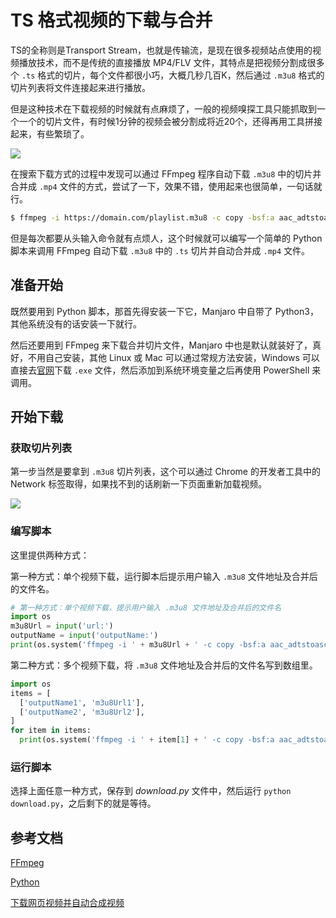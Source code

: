 # TS 格式视频的下载与合并


TS的全称则是Transport Stream，也就是传输流，是现在很多视频站点使用的视频播放技术，而不是传统的直接播放 MP4/FLV 文件，其特点是把视频分割成很多个 `.ts` 格式的切片，每个文件都很小巧，大概几秒几百K，然后通过 `.m3u8`  格式的切片列表将文件连接起来进行播放。

但是这种技术在下载视频的时候就有点麻烦了，一般的视频嗅探工具只能抓取到一个一个的切片文件，有时候1分钟的视频会被分割成将近20个，还得再用工具拼接起来，有些繁琐了。

<!--more-->

![](//static.u1s3.com/images/54526ac87a585d021d280c078c6996f5.png)

在搜索下载方式的过程中发现可以通过 FFmpeg 程序自动下载 `.m3u8` 中的切片并合并成 `.mp4` 文件的方式，尝试了一下，效果不错，使用起来也很简单，一句话就行。

```bash
$ ffmpeg -i https://domain.com/playlist.m3u8 -c copy -bsf:a aac_adtstoasc output.mp4
```

但是每次都要从头输入命令就有点烦人，这个时候就可以编写一个简单的 Python 脚本来调用 FFmpeg 自动下载 `.m3u8` 中的 `.ts` 切片并自动合并成 `.mp4` 文件。

## 准备开始

既然要用到 Python 脚本，那首先得安装一下它，Manjaro 中自带了 Python3，其他系统没有的话安装一下就行。

然后还要用到 FFmpeg 来下载合并切片文件，Manjaro 中也是默认就装好了，真好，不用自己安装，其他 Linux 或 Mac 可以通过常规方法安装，Windows 可以直接去[官网](https://www.ffmpeg.org/)下载 `.exe` 文件，然后添加到系统环境变量之后再使用 PowerShell 来调用。

## 开始下载

### 获取切片列表

第一步当然是要拿到 `.m3u8` 切片列表，这个可以通过 Chrome 的开发者工具中的 Network 标签取得，如果找不到的话刷新一下页面重新加载视频。

![](//static.u1s3.com/images/c5d349c8df8e4f6eafad571bc420e29b.png)

### 编写脚本

这里提供两种方式：

第一种方式：单个视频下载，运行脚本后提示用户输入 `.m3u8` 文件地址及合并后的文件名。

```python
# 第一种方式：单个视频下载，提示用户输入 .m3u8 文件地址及合并后的文件名
import os
m3u8Url = input('url:')
outputName = input('outputName:')
print(os.system('ffmpeg -i ' + m3u8Url + ' -c copy -bsf:a aac_adtstoasc ' + outputName + .mp4')
```

第二种方式：多个视频下载，将 `.m3u8` 文件地址及合并后的文件名写到数组里。

```python
import os
items = [
  ['outputName1', 'm3u8Url1'],
  ['outputName2', 'm3u8Url2'],
]
for item in items:
  print(os.system('ffmpeg -i ' + item[1] + ' -c copy -bsf:a aac_adtstoasc ' + item[0] + .mp4'))
```

### 运行脚本

选择上面任意一种方式，保存到 *download.py* 文件中，然后运行 `python download.py`，之后剩下的就是等待。

## 参考文档

[FFmpeg](https://www.ffmpeg.org/)

[Python](https://www.python.org/)

[下载网页视频并自动合成视频](https://blog.csdn.net/realDonaldTrump/article/details/82697757)
